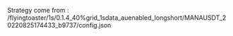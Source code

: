 Strategy come from : /flyingtoaster/1s/0.1.4_40%grid_1sdata_auenabled_longshort/MANAUSDT_20220825174433_b9737/config.json